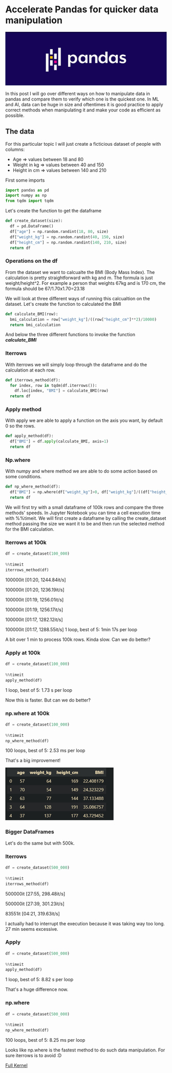 # Accelerate Pandas for quicker data manipulation

![Pandas](/images/Pandas_logo.jpg)

In this post I will go over different ways on how to manipulate data in pandas and compare them to verify which one is the quickest one.
In ML and AI, data can be huge in size and oftentimes it is good practice to apply correct methods when manipulating it and make your code as efficient as possible.

## The data

For this particular topic I will just create a ficticious dataset of people with columns:

- Age => values between 18 and 80
- Weight in kg => values between 40 and 150
- Height in cm => values between 140 and 210

First some imports

```python
import pandas as pd
import numpy as np
from tqdm import tqdm
```

Let's create the function to get the dataframe

```python
def create_dataset(size):
  df = pd.DataFrame()
  df["age"] = np.random.randint(18, 80, size)
  df["weight_kg"] = np.random.randint(40, 150, size)
  df["height_cm"] = np.random.randint(140, 210, size)
  return df
```

### Operations on the df

From the dataset we want to calcualte the BMI (Body Mass Index). The calculation is pretty straightforward with kg and m. The formula is just weight/height^2.
For example a person that weights 67kg and is 170 cm, the formula should be 67/1.70x1.70=23.18

We will look at three different ways of running this calcualtion on the dataset. 
Let's create the function to calculated the BMI

```python
def calculate_BMI(row):
  bmi_calculation = row["weight_kg"]/((row["height_cm"]**2)/10000)
  return bmi_calculation
```

And below the three different functions to invoke the function ***calculate_BMI***

### Iterrows
With iterrows we will simply loop through the dataframe and do the calculation at each row. 
```python
def iterrows_method(df):
  for index, row in tqdm(df.iterrows()):
    df.loc[index, "BMI"] = calculate_BMI(row)
  return df
```
### Apply method
With apply we are able to apply a function on the axis you want, by default 0 so the rows. 
```python
def apply_method(df):
  df["BMI"] = df.apply(calculate_BMI, axis=1)
  return df
```
### Np.where
With numpy and where method we are able to do some action based on some conditions.
```python
def np_where_method(df):
  df["BMI"] = np.where(df["weight_kg"]>0, df["weight_kg"]/((df["height_cm"]**2)/10000), 0)
  return df
```

We will first try with a small dataframe of 100k rows and compare the three methods' speeds. 
In Jupyter Notebook you can time a cell execution time with %%timeit. 
We will first create a dataframe by calling the create_dataset method passing the size we want it to be and then run the selected method for the BMI calculation.

### Iterrows at 100k

```python
df = create_dataset(100_000)

%%timeit
iterrows_method(df)
```
100000it [01:20, 1244.84it/s]

100000it [01:20, 1236.19it/s]

100000it [01:19, 1256.01it/s]

100000it [01:19, 1256.17it/s]

100000it [01:17, 1282.12it/s]

100000it [01:17, 1288.55it/s]
1 loop, best of 5: 1min 17s per loop

A bit over 1 min to process 100k rows. Kinda slow. Can we do better?

### Apply at 100k

```python
df = create_dataset(100_000)

%%timeit
apply_method(df)
```
1 loop, best of 5: 1.73 s per loop

Now this is faster. But can we do better?

### np.where at 100k

```python
df = create_dataset(100_000)

%%timeit
np_where_method(df)
```
100 loops, best of 5: 2.53 ms per loop

That's a big improvement! 

![DataFrame](/images/BMI_Example.PNG)

### Bigger DataFrames

Let's do the same but with 500k. 

### Iterrows

```python
df = create_dataset(500_000)

%%timeit
iterrows_method(df)
```
500000it [27:55, 298.48it/s]

500000it [27:39, 301.23it/s]

83551it [04:21, 319.63it/s]

I actually had to interrupt the execution because it was taking way too long. 27 min seems excessive. 

### Apply 
```python
df = create_dataset(500_000)

%%timeit
apply_method(df)

```
1 loop, best of 5: 8.82 s per loop

That's a huge difference now.

### np.where

```python
df = create_dataset(500_000)

%%timeit
np_where_method(df)
```
100 loops, best of 5: 8.25 ms per loop

Looks like np.where is the fastest method to do such data manipulation. For sure iterrows is to avoid :D 

[Full Kernel](https://github.com/ultragorira/AI_and_ML/blob/master/Approach_Almost_Any_ML_Problem/Pandas_Comparisons.ipynb)

